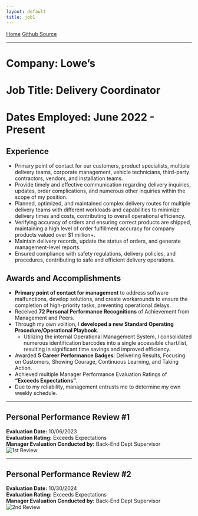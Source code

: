 ```yaml
---
layout: default
title: job1
---
```


[Home](https://breachopen.github.io/Chas-Riley/)
[Github Source](https://github.com/BreachOpen/Chas-Riley/)

---

# Company: Lowe’s  
# Job Title: Delivery Coordinator  
# Dates Employed: June 2022 - Present 

## Experience
- Primary point of contact for our customers, product specialists, multiple delivery teams, corporate management, vehicle technicians, third-party contractors, vendors, and installation teams.
- Provide timely and effective communication regarding delivery inquiries, updates, order complications, and numerous other inquiries within the scope of my position.
- Planned, optimized, and maintained complex delivery routes for multiple delivery teams with different workloads and capabilities to minimize delivery times and costs, contributing to overall operational efficiency.
- Verifying accuracy of orders and ensuring correct products are shipped, maintaining a high level of order fulfillment accuracy for company products valued over $1 million+.
- Maintain delivery records, update the status of orders, and generate management-level reports.
- Ensured compliance with safety regulations, delivery policies, and procedures, contributing to safe and efficient delivery operations.

## Awards and Accomplishments
- **Primary point of contact for management** to address software malfunctions, develop solutions, and create workarounds to ensure the completion of high-priority tasks, preventing operational delays.
- Received **72 Personal Performance Recognitions** of Achievement from Management and Peers.
- Through my own volition, I **developed a new Standard Operating Procedure/Operational Playbook**.
  - Utilizing the internal Operational Management System, I consolidated numerous identification barcodes into a single accessible chart/list, resulting in significant time savings and improved efficiency.
- Awarded **5 Career Performance Badges**: Delivering Results, Focusing on Customers, Showing Courage, Continuous Learning, and Taking Action.
- Achieved multiple Manager Performance Evaluation Ratings of **“Exceeds Expectations”**.
- Due to my reliability, management entrusts me to determine my own weekly schedule.

---

## Personal Performance Review #1
**Evaluation Date:** 10/06/2023  
**Evaluation Rating:** Exceeds Expectations  
**Manager Evaluation Conducted by:** Back-End Dept Supervisor  
![1st Review](../assets/img/Review1.png)

---

## Personal Performance Review #2
**Evaluation Date:** 10/30/2024  
**Evaluation Rating:** Exceeds Expectations  
**Manager Evaluation Conducted by:** Back-End Dept Supervisor  
![2nd Review](../assets/img/Review2.png)
